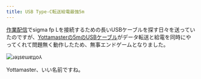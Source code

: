 ```yaml
---
title: USB Type-C転送給電最強5m
---
```

[作業配信](https://www.youtube.com/c/r7kamura)でsigma fp Lを接続するための長いUSBケーブルを探す日々を送っていたのですが、[Yottamasterの5mのUSBケーブル](https://www.amazon.co.jp/dp/B09Y1BY75P)がデータ転送と給電を同時にやってくれて問題無く動作したため、無事エンドゲームとなりました。

![](https://lh5.googleusercontent.com/3EFTNj0Ifvhja1xczERsuPBzzZ-37lZZVH0T4VPSeD1ls4usGz8bSIyHTrpWeGCWOkoHKMda9qZnax1DJ6uTTr1aWYvhr7qMj0p8cLpDvol1ict04VnvfvCj_b_mdxlmuZa2RSqs7VQLdxD_9c_5hxcyqNNATc4q17hX-hyZc1brGgfGksCL8jsdC00Hzw "ɹǝʇsɐɯɐʇʇo⅄")

Yottamaster、いい名前ですね。
